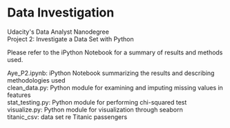# Data Investigation
Udacity's Data Analyst Nanodegree  
Project 2: Investigate a Data Set with Python 

Please refer to the iPython Notebook for a summary of results and methods used.  

Aye_P2.ipynb: iPython Notebook summarizing the results and describing methodologies used  
clean_data.py:  Python module for examining and imputing missing values in features  
stat_testing.py: Python module for performing chi-squared test  
visualize.py: Python module for visualization through seaborn  
titanic_csv:  data set re Titanic passengers



